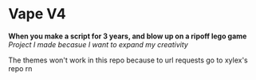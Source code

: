# Vape V4
**When you make a script for 3 years, and blow up on a ripoff lego game**
_Project I made becasue I want to expand my creativity_

The themes won't work in this repo because to url requests go to xylex's repo rn
